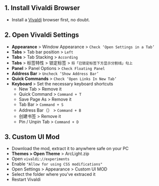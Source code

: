 ## 1. Install Vivaldi Browser

- Install a [Vivaldi](https://vivaldi.com) browser first, no doubt.

## 2. Open Vivaldi Settings

- **Appearance** > Window Appearance > `Check ‘Open Settings in a Tab’`
- **Tabs** > Tab bar position > `Left`
- **Tabs** > Tab Stacking > `According`
- **Tabs** > 标签特性 > 锁定标签 > `将「已锁定标签下方显示分割线」勾上`
- **Panel** > Panel Options > `Check Floating Panel`
- **Address Bar** > `Uncheck ‘Show Address Bar’`
- **Quick Commands** > `Check ‘Open Links In New Tab’`
- **Keyboard** > Set the necessary keyboard shortcuts
    - New Tab > Remove it
    - Quick Command > `Command + T`
    - Save Page As > Remove it
    - Tab Bar > `Command + S`
    - Address Bar（） > `Command + B`
    - 创建书签 > Remove it
    - Pin / Unpin Tab > `Command + D`

## 3. Custom UI Mod

- Download the mod, extract it to anywhere safe on your PC
- **Themes > Open Theme** >  ArcLight.zip
- Open `vivaldi://experiments`
- Enable `"Allow for using CSS modifications"`
- Open Settings > Appearance > Custom UI MOD
- Select the folder where you've extraced it
- Restart Vivaldi